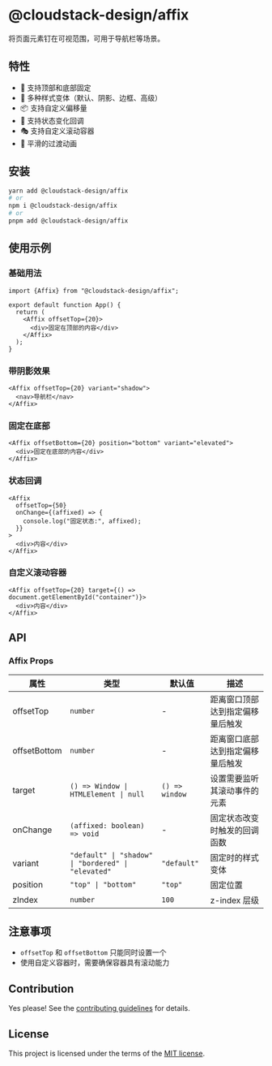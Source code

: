 # @cloudstack-design/affix

将页面元素钉在可视范围，可用于导航栏等场景。

## 特性

- 🎯 支持顶部和底部固定
- 🎨 多种样式变体（默认、阴影、边框、高级）
- 📦 支持自定义偏移量
- 🔄 支持状态变化回调
- 🎭 支持自定义滚动容器
- 💫 平滑的过渡动画

## 安装

```sh
yarn add @cloudstack-design/affix
# or
npm i @cloudstack-design/affix
# or
pnpm add @cloudstack-design/affix
```

## 使用示例

### 基础用法

```tsx
import {Affix} from "@cloudstack-design/affix";

export default function App() {
  return (
    <Affix offsetTop={20}>
      <div>固定在顶部的内容</div>
    </Affix>
  );
}
```

### 带阴影效果

```tsx
<Affix offsetTop={20} variant="shadow">
  <nav>导航栏</nav>
</Affix>
```

### 固定在底部

```tsx
<Affix offsetBottom={20} position="bottom" variant="elevated">
  <div>固定在底部的内容</div>
</Affix>
```

### 状态回调

```tsx
<Affix
  offsetTop={50}
  onChange={(affixed) => {
    console.log("固定状态:", affixed);
  }}
>
  <div>内容</div>
</Affix>
```

### 自定义滚动容器

```tsx
<Affix offsetTop={20} target={() => document.getElementById("container")}>
  <div>内容</div>
</Affix>
```

## API

### Affix Props

| 属性         | 类型                                                | 默认值         | 描述                             |
| ------------ | --------------------------------------------------- | -------------- | -------------------------------- |
| offsetTop    | `number`                                            | -              | 距离窗口顶部达到指定偏移量后触发 |
| offsetBottom | `number`                                            | -              | 距离窗口底部达到指定偏移量后触发 |
| target       | `() => Window \| HTMLElement \| null`               | `() => window` | 设置需要监听其滚动事件的元素     |
| onChange     | `(affixed: boolean) => void`                        | -              | 固定状态改变时触发的回调函数     |
| variant      | `"default" \| "shadow" \| "bordered" \| "elevated"` | `"default"`    | 固定时的样式变体                 |
| position     | `"top" \| "bottom"`                                 | `"top"`        | 固定位置                         |
| zIndex       | `number`                                            | `100`          | z-index 层级                     |

## 注意事项

- `offsetTop` 和 `offsetBottom` 只能同时设置一个
- 使用自定义容器时，需要确保容器具有滚动能力

## Contribution

Yes please! See the
[contributing guidelines](https://github.com/cloudstack-tech/cloudstack-design/blob/master/CONTRIBUTING.md)
for details.

## License

This project is licensed under the terms of the
[MIT license](https://github.com/cloudstack-tech/cloudstack-design/blob/master/LICENSE).

